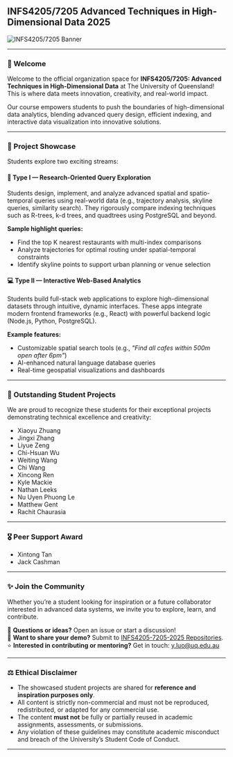 ## INFS4205/7205 Advanced Techniques in High-Dimensional Data 2025

![INFS4205/7205 Banner](https://github.com/user-attachments/assets/28ba2fe3-bbbb-41ef-8bd3-ed6c246f0fbc)

---

### 👋 Welcome

Welcome to the official organization space for **INFS4205/7205: Advanced Techniques in High-Dimensional Data** at The University of Queensland! This is where data meets innovation, creativity, and real-world impact.

Our course empowers students to push the boundaries of high-dimensional data analytics, blending advanced query design, efficient indexing, and interactive data visualization into innovative solutions.

---

### 🚀 Project Showcase

Students explore two exciting streams:

#### 🧭 Type I — Research-Oriented Query Exploration

Students design, implement, and analyze advanced spatial and spatio-temporal queries using real-world data (e.g., trajectory analysis, skyline queries, similarity search). They rigorously compare indexing techniques such as R-trees, k-d trees, and quadtrees using PostgreSQL and beyond.

**Sample highlight queries:**
- Find the top K nearest restaurants with multi-index comparisons
- Analyze trajectories for optimal routing under spatial-temporal constraints
- Identify skyline points to support urban planning or venue selection

#### 💻 Type II — Interactive Web-Based Analytics

Students build full-stack web applications to explore high-dimensional datasets through intuitive, dynamic interfaces. These apps integrate modern frontend frameworks (e.g., React) with powerful backend logic (Node.js, Python, PostgreSQL).

**Example features:**
- Customizable spatial search tools (e.g., *"Find all cafes within 500m open after 6pm"*)
- AI-enhanced natural language database queries
- Real-time geospatial visualizations and dashboards

---

### 🌟 Outstanding Student Projects

We are proud to recognize these students for their exceptional projects demonstrating technical excellence and creativity:

- Xiaoyu Zhuang
- Jingxi Zhang
- Liyue Zeng
- Chi-Hsuan Wu
- Weiting Wang
- Chi Wang
- Xincong Ren
- Kyle Mackie
- Nathan Leeks
- Nu Uyen Phuong Le
- Matthew Gent
- Rachit Chaurasia

---

### 🎖️ Peer Support Award

- Xintong Tan
- Jack Cashman

---

### ✨ Join the Community

Whether you’re a student looking for inspiration or a future collaborator interested in advanced data systems, we invite you to explore, learn, and contribute.

💬 **Questions or ideas?** Open an issue or start a discussion!  
📁 **Want to share your demo?** Submit to [INFS4205-7205-2025 Repositories](https://github.com/orgs/INFS4205-7205-2025/repositories).  
⭐ **Interested in contributing or mentoring?** Get in touch: [y.luo@uq.edu.au](mailto:y.luo@uq.edu.au)

---

### ⚖️ Ethical Disclaimer

- The showcased student projects are shared for **reference and inspiration purposes only**.
- All content is strictly non-commercial and must not be reproduced, redistributed, or adapted for any commercial use.
- The content **must not** be fully or partially reused in academic assignments, assessments, or submissions.
- Any violation of these guidelines may constitute academic misconduct and breach of the University’s Student Code of Conduct.

---
